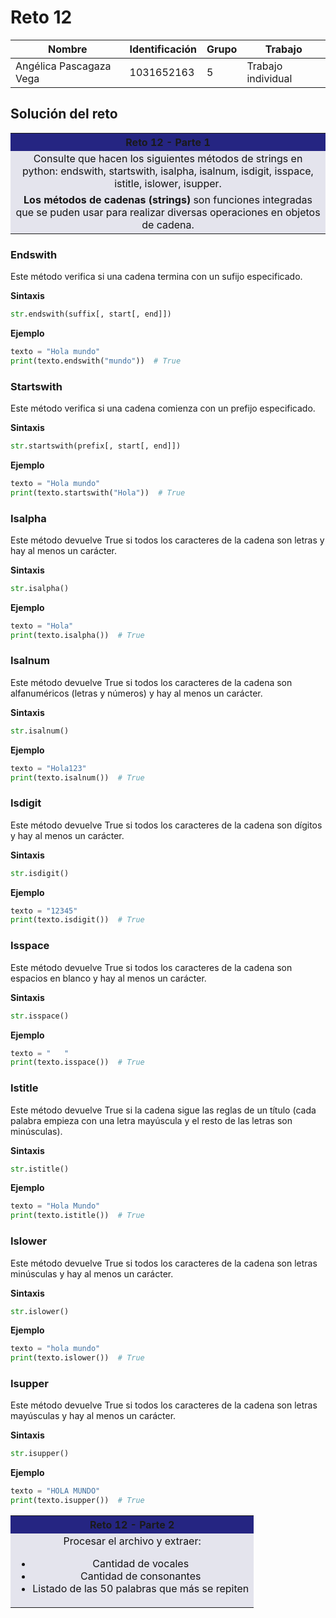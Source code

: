 # Reto 12
| Nombre                 | Identificación | Grupo | Trabajo          |
|------------------------|----------------|-------|------------------|
| Angélica Pascagaza Vega| 1031652163     |   5   | Trabajo individual |

## Solución del reto
<table cellspacing="1" bgcolor="" align="center">
  <tr bgcolor="#252582">
    <th><b>Reto 12 - Parte 1</b></th>
  </tr>
  <tr bgcolor="#e4e4ed">
    <td style="color:#141414" align="center">Consulte que hacen los siguientes métodos de strings en python: endswith, startswith, isalpha, isalnum, isdigit, isspace, istitle, islower, isupper.</td>
  </tr>
  <tr bgcolor="#e4e4ed">
    <td style="color:#141414" align="center"><b>Los métodos de cadenas (strings)</b> son funciones integradas que se puden usar para realizar diversas operaciones en objetos de cadena.</td>
  </tr>
</table>

### Endswith
Este método verifica si una cadena termina con un sufijo especificado.

**Sintaxis**
```python
str.endswith(suffix[, start[, end]])
```

**Ejemplo**
```python
texto = "Hola mundo"
print(texto.endswith("mundo"))  # True
```

### Startswith
Este método verifica si una cadena comienza con un prefijo especificado.

**Sintaxis**
```python
str.startswith(prefix[, start[, end]])
```

**Ejemplo**
```python
texto = "Hola mundo"
print(texto.startswith("Hola"))  # True
```

### Isalpha
Este método devuelve True si todos los caracteres de la cadena son letras y hay al menos un carácter.

**Sintaxis**
```python
str.isalpha()
```

**Ejemplo**
```python
texto = "Hola"
print(texto.isalpha())  # True
```

### Isalnum
Este método devuelve True si todos los caracteres de la cadena son alfanuméricos (letras y números) y hay al menos un carácter.

**Sintaxis**
```python
str.isalnum()
```

**Ejemplo**
```python
texto = "Hola123"
print(texto.isalnum())  # True
```

### Isdigit
Este método devuelve True si todos los caracteres de la cadena son dígitos y hay al menos un carácter.

**Sintaxis**
```python
str.isdigit()
```

**Ejemplo**
```python
texto = "12345"
print(texto.isdigit())  # True
```

### Isspace
Este método devuelve True si todos los caracteres de la cadena son espacios en blanco y hay al menos un carácter.

**Sintaxis**
```python
str.isspace()
```

**Ejemplo**
```python
texto = "   "
print(texto.isspace())  # True
```

### Istitle
Este método devuelve True si la cadena sigue las reglas de un título (cada palabra empieza con una letra mayúscula y el resto de las letras son minúsculas).

**Sintaxis**
```python
str.istitle()
```

**Ejemplo**
```python
texto = "Hola Mundo"
print(texto.istitle())  # True
```

### Islower
Este método devuelve True si todos los caracteres de la cadena son letras minúsculas y hay al menos un carácter.

**Sintaxis**
```python
str.islower()
```

**Ejemplo**
```python
texto = "hola mundo"
print(texto.islower())  # True
```

### Isupper
Este método devuelve True si todos los caracteres de la cadena son letras mayúsculas y hay al menos un carácter.

**Sintaxis**
```python
str.isupper()
```

**Ejemplo**
```python
texto = "HOLA MUNDO"
print(texto.isupper())  # True
```

<table cellspacing="1" bgcolor="" align="center">
  <tr bgcolor="#252582">
    <th><b>Reto 12 - Parte 2</b></th>
  </tr>
  <tr bgcolor="#e4e4ed">
    <td style="color:#141414" align="center">Procesar el archivo y extraer:
      <ul>
        <li>Cantidad de vocales</li>
        <li>Cantidad de consonantes</li>
        <li>Listado de las 50 palabras que más se repiten</li>
      </ul>
    </td>
  </tr>
  
